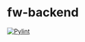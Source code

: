 # fw-backend

[![Pylint](https://github.com/faceless-world/fw-backend/actions/workflows/pylint.yml/badge.svg)](https://github.com/faceless-world/fw-backend/actions/workflows/pylint.yml)
